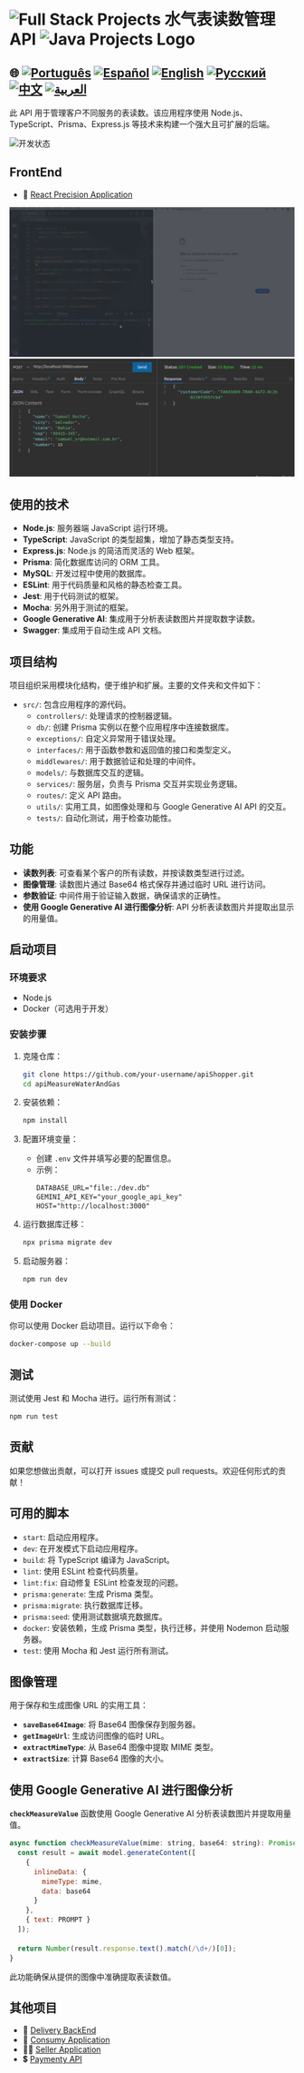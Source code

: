 # <img src="https://encrypted-tbn0.gstatic.com/images?q=tbn:ANd9GcTchGHKMA3VyA1ySh2ITWb0CIm_cnhF1cGvlQ&s" alt="Full Stack Projects" width="52" height="40" />  水气表读数管理 API <img src="https://encrypted-tbn0.gstatic.com/images?q=tbn:ANd9GcTchGHKMA3VyA1ySh2ITWb0CIm_cnhF1cGvlQ&s" alt="Java Projects Logo" width="52" height="40" />

## 🌐 [![Português](https://img.shields.io/badge/Português-green)](https://github.com/SamuelRocha91/apiMeasureWaterAndGas/blob/main/README.md) [![Español](https://img.shields.io/badge/Español-yellow)](https://github.com/SamuelRocha91/apiMeasureWaterAndGas/blob/main/README_es.md) [![English](https://img.shields.io/badge/English-blue)](https://github.com/SamuelRocha91/apiMeasureWaterAndGas/blob/main/README_en.md) [![Русский](https://img.shields.io/badge/Русский-lightgrey)](https://github.com/SamuelRocha91/apiMeasureWaterAndGas/blob/main/README_ru.md) [![中文](https://img.shields.io/badge/中文-red)](https://github.com/SamuelRocha91/apiMeasureWaterAndGas/blob/main/README_ch.md) [![العربية](https://img.shields.io/badge/العربية-orange)](https://github.com/SamuelRocha91/apiMeasureWaterAndGas/blob/main/README_ar.md)

此 API 用于管理客户不同服务的表读数。该应用程序使用 Node.js、TypeScript、Prisma、Express.js 等技术来构建一个强大且可扩展的后端。

![开发状态](https://img.shields.io/badge/status-%E5%BC%80%E5%8F%91%E4%B8%AD-yellow)

## FrontEnd
- 📏 [React Precision Application](https://github.com/SamuelRocha91/precisionReactApplication/blob/main/README_ch.md) 

![使用 Docker 启动后端](./src/gifs/apiMeasure.gif)
![创建客户的 POST 请求](./src/images/postCustomer.png)

## 使用的技术

- **Node.js**: 服务器端 JavaScript 运行环境。
- **TypeScript**: JavaScript 的类型超集，增加了静态类型支持。
- **Express.js**: Node.js 的简洁而灵活的 Web 框架。
- **Prisma**: 简化数据库访问的 ORM 工具。
- **MySQL**: 开发过程中使用的数据库。
- **ESLint**: 用于代码质量和风格的静态检查工具。
- **Jest**: 用于代码测试的框架。
- **Mocha**: 另外用于测试的框架。
- **Google Generative AI**: 集成用于分析表读数图片并提取数字读数。
- **Swagger**: 集成用于自动生成 API 文档。

## 项目结构

项目组织采用模块化结构，便于维护和扩展。主要的文件夹和文件如下：

- `src/`: 包含应用程序的源代码。
  - `controllers/`: 处理请求的控制器逻辑。
  - `db/`: 创建 Prisma 实例以在整个应用程序中连接数据库。
  - `exceptions/`: 自定义异常用于错误处理。
  - `interfaces/`: 用于函数参数和返回值的接口和类型定义。
  - `middlewares/`: 用于数据验证和处理的中间件。
  - `models/`: 与数据库交互的逻辑。
  - `services/`: 服务层，负责与 Prisma 交互并实现业务逻辑。
  - `routes/`: 定义 API 路由。
  - `utils/`: 实用工具，如图像处理和与 Google Generative AI API 的交互。
  - `tests/`: 自动化测试，用于检查功能性。

## 功能

- **读数列表**: 可查看某个客户的所有读数，并按读数类型进行过滤。
- **图像管理**: 读数图片通过 Base64 格式保存并通过临时 URL 进行访问。
- **参数验证**: 中间件用于验证输入数据，确保请求的正确性。
- **使用 Google Generative AI 进行图像分析**: API 分析表读数图片并提取出显示的用量值。

## 启动项目

### 环境要求

- Node.js
- Docker（可选用于开发）

### 安装步骤

1. 克隆仓库：
    ```bash
    git clone https://github.com/your-username/apiShopper.git
    cd apiMeasureWaterAndGas
    ```

2. 安装依赖：
    ```bash
    npm install
    ```

3. 配置环境变量：
    - 创建 `.env` 文件并填写必要的配置信息。
    - 示例：
      ```env
      DATABASE_URL="file:./dev.db"
      GEMINI_API_KEY="your_google_api_key"
      HOST="http://localhost:3000"
      ```

4. 运行数据库迁移：
    ```bash
    npx prisma migrate dev
    ```

5. 启动服务器：
    ```bash
    npm run dev
    ```

### 使用 Docker

你可以使用 Docker 启动项目。运行以下命令：

```bash
docker-compose up --build
```

## 测试

测试使用 Jest 和 Mocha 进行。运行所有测试：

```bash
npm run test
```

## 贡献

如果您想做出贡献，可以打开 issues 或提交 pull requests。欢迎任何形式的贡献！

## 可用的脚本

- `start`: 启动应用程序。
- `dev`: 在开发模式下启动应用程序。
- `build`: 将 TypeScript 编译为 JavaScript。
- `lint`: 使用 ESLint 检查代码质量。
- `lint:fix`: 自动修复 ESLint 检查发现的问题。
- `prisma:generate`: 生成 Prisma 类型。
- `prisma:migrate`: 执行数据库迁移。
- `prisma:seed`: 使用测试数据填充数据库。
- `docker`: 安装依赖，生成 Prisma 类型，执行迁移，并使用 Nodemon 启动服务器。
- `test`: 使用 Mocha 和 Jest 运行所有测试。

## 图像管理

用于保存和生成图像 URL 的实用工具：

- **`saveBase64Image`**: 将 Base64 图像保存到服务器。
- **`getImageUrl`**: 生成访问图像的临时 URL。
- **`extractMimeType`**: 从 Base64 图像中提取 MIME 类型。
- **`extractSize`**: 计算 Base64 图像的大小。

## 使用 Google Generative AI 进行图像分析

**`checkMeasureValue`** 函数使用 Google Generative AI 分析表读数图片并提取用量值。

```javascript
async function checkMeasureValue(mime: string, base64: string): Promise<number> {
  const result = await model.generateContent([
    {
      inlineData: {
        mimeType: mime,
        data: base64
      }
    },
    { text: PROMPT }
  ]);

  return Number(result.response.text().match(/\d+/)[0]);
}
```

此功能确保从提供的图像中准确提取表读数值。

## 其他项目

- 💎 [Delivery BackEnd](https://github.com/SamuelRocha91/delivery_back) 
- 🛒 [Consumy Application](https://github.com/SamuelRocha91/consumy) 
- 👨‍💼 [Seller Application](https://github.com/SamuelRocha91/seller_application) 
- 💲 [Paymenty API](https://github.com/SamuelRocha91/paymenty) 
